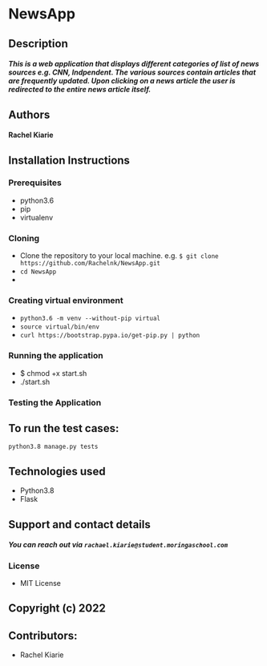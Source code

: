 # NewsApp


## Description
##### This is a web application that displays different categories of list of news sources e.g. CNN, Indpendent. The various sources contain articles that are frequently updated. Upon clicking on a news article the user is redirected to the entire news article itself.

## Authors
#### Rachel Kiarie



## Installation Instructions
### Prerequisites
* python3.6
* pip
* virtualenv

### Cloning

* Clone the repository to your local machine. e.g. 
`$ git clone https://github.com/Rachelnk/NewsApp.git`
* `cd NewsApp`
* 
### Creating virtual environment
* `python3.6 -m venv --without-pip virtual`
* `source virtual/bin/env`
* `curl https://bootstrap.pypa.io/get-pip.py | python `

### Running the application
* $ chmod +x start.sh
* ./start.sh

### Testing the Application
## To run the test cases:
`python3.8 manage.py tests`


## Technologies used
* Python3.8
* Flask

## Support and contact details
##### You can reach out via `rachael.kiarie@student.moringaschool.com` 
 ### License
 * MIT License
 ## Copyright (c) 2022
 
 ## Contributors:
 * Rachel Kiarie

